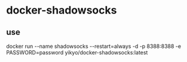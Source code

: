 # docker-shadowsocks

## use

docker run --name shadowsocks --restart=always -d -p 8388:8388 -e PASSWORD=password yikyo/docker-shadowsocks:latest
